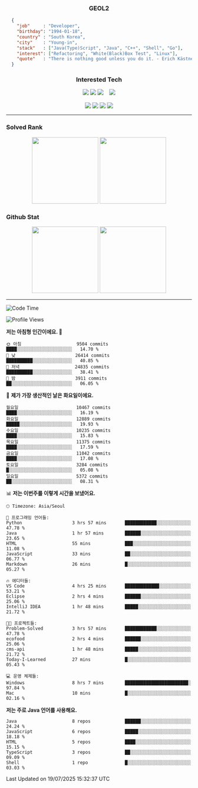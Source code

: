 <div align="center">

  ### GEOL2
</div>

```json
  {
    "job"     : "Developer",
    "birthday": "1994-01-18",
    "country" : "South Korea",
    "city"    : "Young-in",
    "stack"   : ["Java(Type)Script", "Java", "C++", "Shell", "Go"],
    "interest": ["Refactoring", "White(Black)Box Test", "Linux"], 
    "quote"   : "There is nothing good unless you do it. - Erich Kästner"
  }
  ```
  
<div align="center">
  
  ### Interested Tech
  
  <!-- <img src="https://img.shields.io/badge/Laravel-F05340?style=flat-square&logo=Laravel&logoColor=white"> -->
  <img src="https://img.shields.io/badge/SpringBoot-6DB33F?style=flat-square&logo=SpringBoot&logoColor=white">
  <!-- <img src="https://img.shields.io/badge/-NestJs-ea2845?style=flat-square&logo=nestjs&logoColor=white"> -->
  <!-- <img src="https://img.shields.io/badge/Express-000000?style=flat-square&logo=Express&logoColor=white"> -->
  <!-- <img src="https://img.shields.io/badge/Three.js-000000?style=flat-square&logo=Three.js&logoColor=white"> -->
  <img src="https://img.shields.io/badge/React-61DAFB?style=flat-square&logo=React&logoColor=black">
  <!-- <img src="https://img.shields.io/badge/next.js-000000?style=flat-square&logo=nextdotjs&logoColor=white"> -->
  <img src="https://img.shields.io/badge/OpenAI-%23412991?style=flat-square&logo=openai&logoColor=white">
  &nbsp;&nbsp;
  <!-- <br><br> -->
  
  <img src="https://img.shields.io/badge/junit-%23E33332?style=flat-square&logo=junit5&logoColor=white">
  <!-- <img src="https://img.shields.io/badge/Jest-323330?style=flat-square&logo=Jest&logoColor=white"> -->
  <br><br>
  
  <img src="https://img.shields.io/badge/Java-ED8B00?style=flat-square&logo=openjdk&logoColor=white">
  <img src="https://img.shields.io/badge/JavaScript-F7DF1E?style=flat-square&logo=JavaScript&logoColor=black">
  <img src="https://img.shields.io/badge/TypeScript-007acc?style=flat-square&logo=TypeScript&logoColor=black">
  <img src="https://img.shields.io/badge/Go-00ADD8?logo=Go&logoColor=white&style=flat-square">
  <!-- <img src="https://img.shields.io/badge/MySQL-4479A1?style=flat-square&logo=mysql&logoColor=white"><br> -->

</div>

------------

  ### Solved Rank
  
  <div align="center">
    <img height="180em" src="https://mazassumnida.wtf/api/v2/generate_badge?boj=geol2">
    <img height="180em" src="https://leetcard.jacoblin.cool/Geol2?theme=light&font=Gugi&border=0&radius=20">
  </div>
  
  ### Github Stat 
  <div align="center">
    <img height="180em" src="https://github-readme-stats-omega-five-90.vercel.app/api/?username=geol2&show_icons=true&theme=dark">
    <img height="180em" src="https://github-readme-stats-omega-five-90.vercel.app/api/top-langs/?username=geol2&show_icons=true&hide=cmake,EJS,css,scss,html,VUE&layout=compact&theme=dark&exclude_repo=raspi-web&count_private=true&langs_count=10">
  </div>
  
------------

  <!--START_SECTION:waka-->
![Code Time](http://img.shields.io/badge/Code%20Time-4%2C233%20hrs%202%20mins-blue)

![Profile Views](http://img.shields.io/badge/Profile%20Views-14-blue)

**저는 아침형 인간이에요. 🐤** 

```text
🌞 아침                     9504 commits        ████░░░░░░░░░░░░░░░░░░░░░   14.70 % 
🌆 낮　                     26414 commits       ██████████░░░░░░░░░░░░░░░   40.85 % 
🌃 저녁                     24835 commits       ██████████░░░░░░░░░░░░░░░   38.41 % 
🌙 밤　                     3911 commits        ██░░░░░░░░░░░░░░░░░░░░░░░   06.05 % 
```
📅 **제가 가장 생산적인 날은 화요일이에요.** 

```text
월요일                      10467 commits       ████░░░░░░░░░░░░░░░░░░░░░   16.19 % 
화요일                      12889 commits       █████░░░░░░░░░░░░░░░░░░░░   19.93 % 
수요일                      10235 commits       ████░░░░░░░░░░░░░░░░░░░░░   15.83 % 
목요일                      11375 commits       ████░░░░░░░░░░░░░░░░░░░░░   17.59 % 
금요일                      11042 commits       ████░░░░░░░░░░░░░░░░░░░░░   17.08 % 
토요일                      3284 commits        █░░░░░░░░░░░░░░░░░░░░░░░░   05.08 % 
일요일                      5372 commits        ██░░░░░░░░░░░░░░░░░░░░░░░   08.31 % 
```


📊 **저는 이번주를 이렇게 시간을 보냈어요.** 

```text
🕑︎ Timezone: Asia/Seoul

💬 프로그래밍 언어들: 
Python                   3 hrs 57 mins       ████████████░░░░░░░░░░░░░   47.78 % 
Java                     1 hr 57 mins        ██████░░░░░░░░░░░░░░░░░░░   23.65 % 
HTML                     55 mins             ███░░░░░░░░░░░░░░░░░░░░░░   11.08 % 
JavaScript               33 mins             ██░░░░░░░░░░░░░░░░░░░░░░░   06.77 % 
Markdown                 26 mins             █░░░░░░░░░░░░░░░░░░░░░░░░   05.27 % 

🔥 에디터들: 
VS Code                  4 hrs 25 mins       █████████████░░░░░░░░░░░░   53.21 % 
Eclipse                  2 hrs 4 mins        ██████░░░░░░░░░░░░░░░░░░░   25.06 % 
IntelliJ IDEA            1 hr 48 mins        █████░░░░░░░░░░░░░░░░░░░░   21.72 % 

🐱‍💻 프로젝트들: 
Problem-Solved           3 hrs 57 mins       ████████████░░░░░░░░░░░░░   47.78 % 
ecofood                  2 hrs 4 mins        ██████░░░░░░░░░░░░░░░░░░░   25.06 % 
cms-api                  1 hr 48 mins        █████░░░░░░░░░░░░░░░░░░░░   21.72 % 
Today-I-Learned          27 mins             █░░░░░░░░░░░░░░░░░░░░░░░░   05.43 % 

💻 운영 체제들: 
Windows                  8 hrs 7 mins        ████████████████████████░   97.84 % 
Mac                      10 mins             █░░░░░░░░░░░░░░░░░░░░░░░░   02.16 % 
```

**저는 주로 Java 언어를 사용해요.** 

```text
Java                     8 repos             ██████░░░░░░░░░░░░░░░░░░░   24.24 % 
JavaScript               6 repos             █████░░░░░░░░░░░░░░░░░░░░   18.18 % 
HTML                     5 repos             ████░░░░░░░░░░░░░░░░░░░░░   15.15 % 
TypeScript               3 repos             ██░░░░░░░░░░░░░░░░░░░░░░░   09.09 % 
Shell                    1 repo              █░░░░░░░░░░░░░░░░░░░░░░░░   03.03 % 
```




 Last Updated on 19/07/2025 15:32:37 UTC
<!--END_SECTION:waka-->

<div align="center">
  
  <!-- [![Hits](https://hits.seeyoufarm.com/api/count/incr/badge.svg?url=https%3A%2F%2Fgithub.com%2Fgeol2&count_bg=%2379C83D&title_bg=%23555555&icon=myspace.svg&icon_color=%23E7E7E7&title=hits&edge_flat=false)](https://hits.seeyoufarm.com) -->
  
</div>

<!--
**Geol2/Geol2** is a ✨ _special_ ✨ repository because its `README.md` (this file) appears on your GitHub profile.

Here are some ideas to get you started:
- 🔭 I’m currently working on ...
- 🌱 I’m currently learning ...
- 👯 I’m looking to collaborate on ...
- 🤔 I’m looking for help with ...
- 💬 Ask me about ...
- 📫 How to reach me: ...
- 😄 Pronouns: ...
- ⚡ Fun fact: ...
-->
